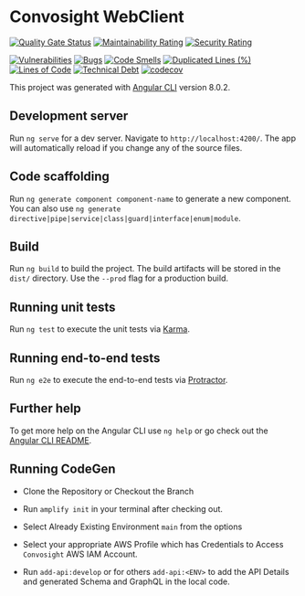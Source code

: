# Convosight WebClient

[![Quality Gate Status](https://sonarcloud.io/api/project_badges/measure?project=babydestination_convosight-webclient&metric=alert_status&token=886baa5bc95973dcc23ea834b033b85f65bb8eaf)](https://sonarcloud.io/dashboard?id=babydestination_convosight-webclient)
[![Maintainability Rating](https://sonarcloud.io/api/project_badges/measure?project=babydestination_convosight-webclient&metric=sqale_rating&token=886baa5bc95973dcc23ea834b033b85f65bb8eaf)](https://sonarcloud.io/dashboard?id=babydestination_convosight-webclient)
[![Security Rating](https://sonarcloud.io/api/project_badges/measure?project=babydestination_convosight-webclient&metric=security_rating&token=886baa5bc95973dcc23ea834b033b85f65bb8eaf)](https://sonarcloud.io/dashboard?id=babydestination_convosight-webclient)

[![Vulnerabilities](https://sonarcloud.io/api/project_badges/measure?project=babydestination_convosight-webclient&metric=vulnerabilities&token=886baa5bc95973dcc23ea834b033b85f65bb8eaf)](https://sonarcloud.io/dashboard?id=babydestination_convosight-webclient)
[![Bugs](https://sonarcloud.io/api/project_badges/measure?project=babydestination_convosight-webclient&metric=bugs&token=886baa5bc95973dcc23ea834b033b85f65bb8eaf)](https://sonarcloud.io/dashboard?id=babydestination_convosight-webclient)
[![Code Smells](https://sonarcloud.io/api/project_badges/measure?project=babydestination_convosight-webclient&metric=code_smells&token=886baa5bc95973dcc23ea834b033b85f65bb8eaf)](https://sonarcloud.io/dashboard?id=babydestination_convosight-webclient)
[![Duplicated Lines (%)](https://sonarcloud.io/api/project_badges/measure?project=babydestination_convosight-webclient&metric=duplicated_lines_density&token=886baa5bc95973dcc23ea834b033b85f65bb8eaf)](https://sonarcloud.io/dashboard?id=babydestination_convosight-webclient)
[![Lines of Code](https://sonarcloud.io/api/project_badges/measure?project=babydestination_convosight-webclient&metric=ncloc&token=886baa5bc95973dcc23ea834b033b85f65bb8eaf)](https://sonarcloud.io/dashboard?id=babydestination_convosight-webclient)
[![Technical Debt](https://sonarcloud.io/api/project_badges/measure?project=babydestination_convosight-webclient&metric=sqale_index&token=886baa5bc95973dcc23ea834b033b85f65bb8eaf)](https://sonarcloud.io/dashboard?id=babydestination_convosight-webclient)
[![codecov](https://codecov.io/bb/babydestination/convosight-webclient/branch/develop-temp/graph/badge.svg?token=CDSOUAOE3B)](https://codecov.io/bb/babydestination/convosight-webclient)

This project was generated with [Angular CLI](https://github.com/angular/angular-cli) version 8.0.2.

## Development server

Run `ng serve` for a dev server. Navigate to `http://localhost:4200/`. The app will automatically reload if you change any of the source files.

## Code scaffolding

Run `ng generate component component-name` to generate a new component. You can also use `ng generate directive|pipe|service|class|guard|interface|enum|module`.

## Build

Run `ng build` to build the project. The build artifacts will be stored in the `dist/` directory. Use the `--prod` flag for a production build.

## Running unit tests

Run `ng test` to execute the unit tests via [Karma](https://karma-runner.github.io).

## Running end-to-end tests

Run `ng e2e` to execute the end-to-end tests via [Protractor](http://www.protractortest.org/).

## Further help

To get more help on the Angular CLI use `ng help` or go check out the [Angular CLI README](https://github.com/angular/angular-cli/blob/master/README.md).

## Running CodeGen

- Clone the Repository or Checkout the Branch

- Run `amplify init` in your terminal after checking out.

- Select Already Existing Environment `main` from the options

- Select your appropriate AWS Profile which has Credentials to Access `Convosight` AWS IAM Account.

- Run `add-api:develop` or for others `add-api:<ENV>` to add the API Details and generated Schema and GraphQL in the local code.
